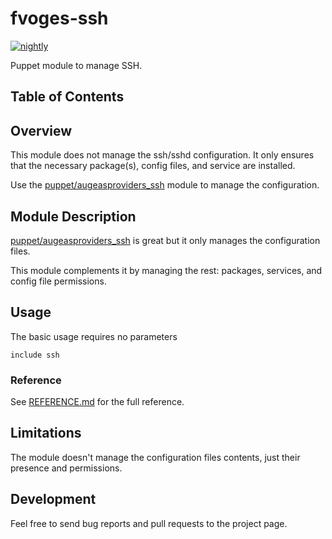 # fvoges-ssh

[![nightly](https://github.com/fvoges/puppet-ssh/actions/workflows/nightly.yaml/badge.svg)](https://github.com/fvoges/puppet-ssh/actions/workflows/nightly.yaml)

Puppet module to manage SSH. 

## Table of Contents

## Overview

This module does not manage the ssh/sshd configuration. It only ensures that the necessary package(s), config files, and service are installed.

Use the [puppet/augeasproviders_ssh](https://forge.puppet.com/puppet/augeasproviders_ssh) module to manage the configuration.

## Module Description

[puppet/augeasproviders_ssh](https://forge.puppet.com/puppet/augeasproviders_ssh) is great but it only manages the configuration files.

This module complements it by managing the rest: packages, services, and config file permissions.

## Usage

The basic usage requires no parameters

```puppet
include ssh
```

### Reference

See [REFERENCE.md](REFERENCE.md) for the full reference.

## Limitations

The module doesn't manage the configuration files contents, just their presence and permissions.

## Development

Feel free to send bug reports and pull requests to the project page.

